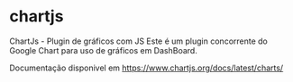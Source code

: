 # chartjs
ChartJs - Plugin de gráficos com JS
Este é um plugin concorrente do Google Chart para uso de gráficos em DashBoard.

Documentação disponivel em https://www.chartjs.org/docs/latest/charts/
